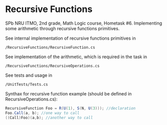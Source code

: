 Recursive Functions
===================

SPb NRU ITMO, 2nd grade, Math Logic course, Hometask #6.
Implementing some arithmetic through recursive functions primitives.

See internal implementation of recursive functions primitives in
```
/RecursiveFunctions/RecursiveFunction.cs
```
See implementation of the arithmetic, which is required in the task in
```
/RecursiveFunctions/RecursiveOperations.cs
```
See tests and usage in
```
/UnitTests/Tests.cs
```
Synthax for recursive function example (should be defined in RecursiveOperations.cs):
```csharp
RecursiveFunction Foo = R(U(1), S(N, U(3))); //declaration
Foo.Call(a, b); //one way to call
((Call)Foo)(a,b); //another way to call
```
